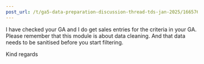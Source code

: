 ```yaml
---
post_url: /t/ga5-data-preparation-discussion-thread-tds-jan-2025/166576/61
---
```

I have checked your GA and I do get sales entries for the criteria in your GA.  
Please remember that this module is about data cleaning. And that data needs to be sanitised before you start filtering.

Kind regards